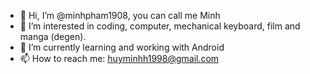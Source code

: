 - 👋 Hi, I’m @minhpham1908, you can call me Minh
- 👀 I’m interested in coding, computer, mechanical keyboard, film and manga (degen).
- 🌱 I’m currently learning and working with Android
- 📫 How to reach me: huyminhh1998@gmail.com

<!---
minhpham1908/minhpham1908 is a ✨ special ✨ repository because its `README.md` (this file) appears on your GitHub profile.
You can click the Preview link to take a look at your changes.
--->
